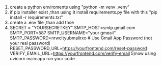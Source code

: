 1) create a python enviroments using "python -m venv .venv"
2) if pip installer exist ,than using it install requirements.py file with this "pip install -r requirements.txt"
3) create a .env file ,than add thse
4) SECRET = "YOURSECRETKEY" 
SMTP_HOST=smtp.gmail.com
SMTP_PORT=587
SMTP_USERNAME="your gmeail"
SMTP_PASSWORD=nrwcltyubmalirxo  # Use Gmail App Password (not your real password)
RESET_PASSWORD_URL=https://yourfrontend.com/reset-password
VERIFY_EMAIL_URL=https://yourfrontend.com/verify-email
5)now using uvicorn main:app run your code
